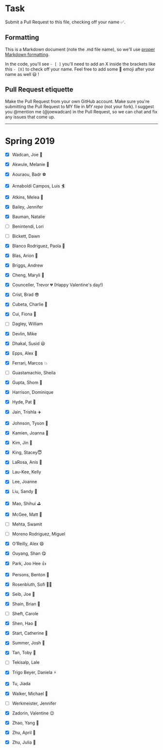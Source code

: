 # Task
Submit a Pull Request to this file, checking off your name :white_check_mark:. 

## Formatting
This is a Markdown document (note the .md file name), so we'll use [proper Markdown formatting](https://help.github.com/articles/basic-writing-and-formatting-syntax/#task-lists). 

In the code, you'll see `- [ ]` you'll need to add an X inside the brackets like this `- [X]` to check off your name. Feel free to add some :rocket: emoji after your name as well :smiley: ! 

## Pull Request etiquette
Make the Pull Request from your own GitHub account. 
Make sure you're submitting the Pull Request to MY file in _MY repo_ (not your fork). 
I suggest you @mention me (@joewadcan) in the Pull Request, so we can chat and fix any issues that come up. 


------------

# Spring 2019

- [x] Wadcan, Joe 🚀

- [x] Akwule, Melanie :muscle:

- [x] Aouraou, Badr ⚽

- [x] Arnaboldi Campos, Luis :surfer:

- [X] Atkins, Melea :star2:

- [X] Bailey, Jennifer

- [X] Bauman, Natalie

- [ ] Benintendi, Lori

- [ ] Bickett, Dawn

- [X] Blanco Rodriguez, Paola :bear:

- [X] Blas, Arion :rocket:

- [X] Briggs, Andrew

- [x] Cheng, Maryli :penguin:

- [X] Counceller, Trevor :broken_heart: (Happy Valentine's day!)

- [X] Crist, Brad :sunglasses:

- [X] Cubeta, Charlie :dog:

- [X] Cui, Fiona :dog:

- [ ] Dagley, William

- [x] Devlin, Mike

- [x] Dhakal, Susid :smiley:

- [x] Epps, Alex :dragon:

- [X] Ferrari, Marcos :boom:

- [ ] Guastamachio, Sheila

- [X] Gupta, Shom :football:

- [X] Harrison, Dominique

- [X] Hyde, Pat :ocean:

- [X] Jain, Trishla :airplane:

- [X] Johnson, Tyson 💾 

- [X] Kamien, Joanna :frog:

- [X] Kim, Jin 🐻

- [X] King, Stacey😇

- [X] LaRosa, Anis 🚅 

- [X] Lau-Kee, Kelly 

- [X] Lee, Joanne

- [x] Liu, Sandy  :rocket: 

- [X] Mao, Shihui :golf:

- [X] McGee, Matt :bear:

- [ ] Mehta, Swamit

- [ ] Moreno Rodriguez, Miguel

- [X] O'Reilly, Alex :smile:

- [X] Ouyang, Shan :yum:

- [X] Park, Joo Hee :+1:

- [X] Persons, Benton :bear: 

- [X] Rosenbluth, Sofi :ok_woman:

- [X] Seib, Joe :basketball:

- [x] Shain, Brian :helicopter: 

- [ ] Sheft, Carole

- [X] Shen, Hao :dancer:

- [X] Start, Catherine :pushpin: 

- [X] Summer, Josh :helicopter:

- [X] Tan, Toby :basketball:

- [ ] Tekisalp, Lale

- [X] Trigo Beyer, Daniela ⚡️

- [x] Tu, Jiada

- [X] Walker, Michael :rocket:

- [ ] Werkmeister, Jennifer

- [x] Zadorin, Valentine  :wink:

- [X] Zhao, Yang :sheep:

- [x] Zhu, April :dancer:

- [x] Zhu, Julia :dog:

